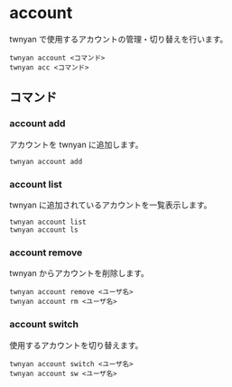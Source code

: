 # account

twnyan で使用するアカウントの管理・切り替えを行います。

```
twnyan account <コマンド>
twnyan acc <コマンド>
```

## コマンド

### account add

アカウントを twnyan に追加します。

```
twnyan account add
```

### account list

twnyan に追加されているアカウントを一覧表示します。

```
twnyan account list
twnyan account ls
```

### account remove

twnyan からアカウントを削除します。

```
twnyan account remove <ユーザ名>
twnyan account rm <ユーザ名>
```

### account switch

使用するアカウントを切り替えます。

```
twnyan account switch <ユーザ名>
twnyan account sw <ユーザ名>
```
